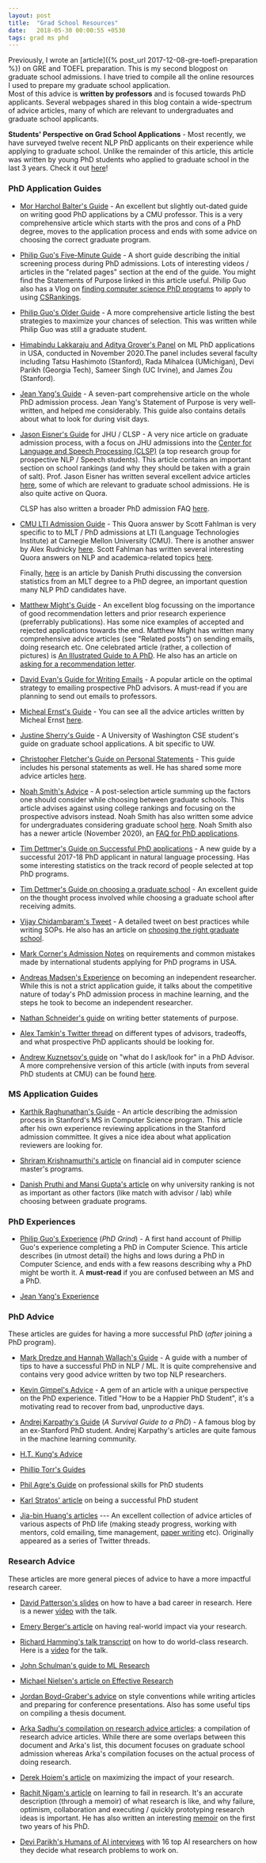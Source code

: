 ```yaml
---
layout: post
title:  "Grad School Resources"
date:   2018-05-30 00:00:55 +0530
tags: grad ms phd
---
```


Previously, I wrote an [article]({% post_url 2017-12-08-gre-toefl-preparation %}) on GRE and TOEFL preparation. This is my second blogpost on graduate school admissions. I have tried to compile all the online resources I used to prepare my graduate school application.  
Most of this advice is **written by professors** and is focused towards PhD applicants. Several webpages shared in this blog contain a wide-spectrum of advice articles, many of which are relevant to undergraduates and graduate school applicants.

**Students' Perspective on Grad School Applications** - Most recently, we have surveyed twelve recent NLP PhD applicants on their experience while applying to graduate school. Unlike the remainder of this article, this article was written by young PhD students who applied to graduate school in the last 3 years. Check it out [here](https://blog.nelsonliu.me/2019/10/24/student-perspectives-on-applying-to-nlp-phd-programs/)!

### PhD Application Guides

* [Mor Harchol Balter's Guide](https://www.cs.cmu.edu/~harchol/gradschooltalk.pdf) - An excellent but slightly out-dated guide on writing good PhD applications by a CMU professor. This is a very comprehensive article which starts with the pros and cons of a PhD degree, moves to the application process and ends with some advice on choosing the correct graduate program.

* [Philip Guo's Five-Minute Guide](http://www.pgbovine.net/PhD-application-tips.htm) - A short guide describing the initial screening process during PhD admissions. Lots of interesting videos / articles in the "related pages" section at the end of the guide. You might find the Statements of Purpose linked in this article useful. Philip Guo also has a Vlog on [finding computer science PhD programs](http://www.pgbovine.net/PG-Vlog-203-applying-to-CS-PhD-programs.htm) to apply to using [CSRankings](csrankings.org/).

* [Philip Guo's Older Guide](http://www.pgbovine.net/grad-school-app-tips.htm) - A more comprehensive article listing the best strategies to maximize your chances of selection. This was written while Philip Guo was still a graduate student.

* [Himabindu Lakkaraju and Aditya Grover's Panel](https://www.youtube.com/watch?v=z6TkkdlRWcU) on ML PhD applications in USA, conducted in November 2020.The panel includes several faculty including Tatsu Hashimoto (Stanford), Rada Mihalcea (UMichigan), Devi Parikh (Georgia Tech), Sameer Singh (UC Irvine), and James Zou (Stanford).

* [Jean Yang's Guide](http://jxyzabc.blogspot.com/2008/08/cs-grad-school-part-1-deciding-to-apply.html) - A seven-part comprehensive article on the whole PhD admission process. Jean Yang's Statement of Purpose is very well-written, and helped me considerably. This guide also contains details about what to look for during visit days.

* [Jason Eisner's Guide](http://www.cs.jhu.edu/~jason/advice/prospective-students.html) for JHU / CLSP - A very nice article on graduate admission process, with a focus on JHU admissions into the [Center for Language and Speech Processing (CLSP)](http://clsp.jhu.edu/) (a top research group for prospective NLP / Speech students). This article contains an important section on school rankings (and why they should be taken with a grain of salt). Prof. Jason Eisner has written several excellent advice articles [here](http://www.cs.jhu.edu/~jason/advice/), some of which are relevant to graduate school admissions. He is also quite active on Quora.

  CLSP has also written a broader PhD admission FAQ [here](https://www.clsp.jhu.edu/apply-for-phd/phd-admissions-faq/).

* [CMU LTI Admission Guide](https://www.quora.com/What-does-the-admissions-committee-process-for-graduate-school-look-like-Do-you-sit-in-a-room-and-all-discuss-the-same-candidate-at-the-same-time-or-is-it-more-of-an-individual-process-with-opinions-aggregated-at-the-end) - This Quora answer by Scott Fahlman is very specific to to MLT / PhD admissions at LTI (Language Technologies Institute) at Carnegie Mellon University (CMU). There is another answer by Alex Rudnicky [here](https://www.quora.com/How-competitive-is-admission-to-the-masters-program-at-Carnegie-Mellons-Language-Technologies-Institute-for-applicants-who-dont-have-an-undergraduate-degree-in-computer-science-but-do-have-an-undergraduate-degree-in-linguistics-with-some-computer-science-coursework). Scott Fahlman has written several interesting Quora answers on NLP and academica-related topics [here](https://www.quora.com/profile/Scott-E-Fahlman/answers?sort=views).

  Finally, [here](https://www.cs.cmu.edu/~ddanish/blog/mlt-to-phd/) is an article by Danish Pruthi discussing the conversion statistics from an MLT degree to a PhD degree, an important question many NLP PhD candidates have.

* [Matthew Might's Guide](http://matt.might.net/articles/how-to-apply-and-get-in-to-graduate-school-in-science-mathematics-engineering-or-computer-science/) - An excellent blog focussing on the importance of good recommendation letters and prior research experience (preferrably publications). Has some nice examples of accepted and rejected applications towards the end. Matthew Might has written many comprehensive advice articles (see "Related posts") on sending emails, doing research etc. One celebrated article (rather, a collection of pictures) is [An Illustrated Guide to A PhD](http://matt.might.net/articles/phd-school-in-pictures/). He also has an article on [asking for a recommendation letter](http://matt.might.net/articles/how-to-recommendation-letter/).

* [David Evan's Guide for Writing Emails](http://www.cs.virginia.edu/~evans/advice/prospective.html) - A popular article on the optimal strategy to emailing prospective PhD advisors. A must-read if you are planning to send out emails to professors.

* [Micheal Ernst's Guide](https://homes.cs.washington.edu/~mernst/advice/apply-grad-school.html) - You can see all the advice articles written by Micheal Ernst [here](https://homes.cs.washington.edu/~mernst/advice/).

* [Justine Sherry's Guide](https://people.eecs.berkeley.edu/~justine/advice.pdf) - A University of Washington CSE student's guide on graduate school applications. A bit specific to UW.

* [Christopher Fletcher's Guide on Personal Statements](http://cwfletcher.net/Pages/SoP.php) - This guide includes his personal statements as well. He has shared some more advice articles [here](http://cwfletcher.net/Pages/Thoughts.php).

* [Noah Smith's Advice](https://homes.cs.washington.edu/~nasmith/advice.html) - A post-selection article summing up the factors one should consider while choosing between graduate schools. This article advises against using college rankings and focusing on the prospective advisors instead. Noah Smith has also written some advice for undergraduates considering graduate school [here](https://homes.cs.washington.edu/~nasmith/undergrads.html). Noah Smith also has a newer article (November 2020), an [FAQ for PhD applications](https://docs.google.com/document/d/1lT-bsIP0GKfh8l5sQnM2hCzzR9prt-QLx16rimUOdIM/edit).

* [Tim Dettmer's Guide on Successful PhD applications](http://timdettmers.com/2018/11/26/phd-applications/) - A new guide by a successful 2017-18 PhD applicant in natural language processing. Has some interesting statistics on the track record of people selected at top PhD programs.

* [Tim Dettmer's Guide on choosing a graduate school](https://timdettmers.com/2020/03/10/how-to-pick-your-grad-school/) - An excellent guide on the thought process involved while choosing a graduate school after receiving admits.

* [Vijay Chidambaram's Tweet](https://twitter.com/vj_chidambaram/status/933388419589459969) - A detailed tweet on best practices while writing SOPs. He also has an article on [choosing the right graduate school](https://medium.com/@vijayc/how-to-pick-a-grad-school-for-a-phd-in-computer-science-a5ce7dceb246).

* [Mark Corner's Admission Notes](https://emeryberger.com/admission-notes/) on requirements and common mistakes made by international students applying for PhD programs in USA.

* [Andreas Madsen's Experience](https://medium.com/@andreas_madsen/becoming-an-independent-researcher-and-getting-published-in-iclr-with-spotlight-c93ef0b39b8b) on becoming an independent researcher. While this is not a strict application guide, it talks about the competitive nature of today's PhD admission process in machine learning, and the steps he took to become an independent researcher.

* [Nathan Schneider's guide](https://nschneid.medium.com/inside-ph-d-admissions-what-readers-look-for-in-a-statement-of-purpose-3db4e6081f80) on writing better statements of purpose.

* [Alex Tamkin's Twitter thread](https://twitter.com/AlexTamkin/status/1364856222642413575) on different types of advisors, tradeoffs, and what prospective PhD applicants should be looking for.

* [Andrew Kuznetsov's guide](https://www.cs.columbia.edu/wp-content/uploads/2019/03/Get-Advisor.pdf) on "what do I ask/look for" in a PhD Advisor. A more comprehensive version of this article (with inputs from several PhD students at CMU) can be found [here](https://blog.ml.cmu.edu/2020/03/02/questions-to-ask-a-prospective-ph-d-advisor-on-visit-day-with-thorough-and-forthright-explanations/).

### MS Application Guides

* [Karthik Raghunathan's Guide](https://cs.stanford.edu/people/rkarthik/DAGAP.pdf) - An article describing the admission process in Stanford's MS in Computer Science program. This article after his own experience reviewing applications in the Stanford admission committee. It gives a nice idea about what application reviewers are looking for.

* [Shriram Krishnamurthi's article](http://cs.brown.edu/~sk/Memos/Funding-CS-Grad-School/) on financial aid in computer science master's programs.

* [Danish Pruthi and Mansi Gupta's article](https://latentfactors.blog/2020/12/06/university-rankings-for-phd-applications/) on why university ranking is not as important as other factors (like match with advisor / lab) while choosing between graduate programs.

### PhD Experiences

* [Philip Guo's Experience](http://www.pgbovine.net/PhD-memoir/pguo-PhD-grind.pdf) (*PhD Grind*) - A first hand account of Phillip Guo's experience completing a PhD in Computer Science. This article describes (in utmost detail) the highs and lows during a PhD in Computer Science, and ends with a few reasons describing why a PhD might be worth it. A **must-read** if you are confused between an MS and a PhD.

* [Jean Yang's Experience](http://jxyzabc.blogspot.com/2016/02/my-phd-abridged.html)

### PhD Advice
These articles are guides for having a more successful PhD (*after* joining a PhD program).

* [Mark Dredze and Hannah Wallach's Guide](http://www.cs.jhu.edu/~mdredze/publications/HowtoBeaSuccessfulPhDStudent.pdf) - A guide with a number of tips to have a successful PhD in NLP / ML. It is quite comprehensive and contains very good advice written by two top NLP researchers.

* [Kevin Gimpel's Advice](http://ttic.uchicago.edu/~kgimpel/etc/phd-advice.pdf) - A gem of an article with a unique perspective on the PhD experience. Titled "How to be a Happier PhD Student", it's a motivating read to recover from bad, unproductive days.

* [Andrej Karpathy's Guide](http://karpathy.github.io/2016/09/07/phd/) (*A Survival Guide to a PhD*) - A famous blog by an ex-Stanford PhD student. Andrej Karpathy's articles are quite famous in the machine learning community.

* [H.T. Kung's Advice](https://www.eecs.harvard.edu/htk/phdadvice/)

* [Phillip Torr's Guides](http://www.robots.ox.ac.uk/~phst/)

* [Phil Agre's Guide](https://web.archive.org/web/20070127110038/http://polaris.gseis.ucla.edu:80/pagre/network.html) on professional skills for PhD students

* [Karl Stratos' article](http://karlstratos.com/#student) on being a successful PhD student

* [Jia-bin Huang's articles](https://github.com/jbhuang0604/awesome-tips) --- An excellent collection of advice articles of various aspects of PhD life (making steady progress, working with mentors, cold emailing, time management, [paper writing](https://twitter.com/jbhuang0604/status/1437443017510621185?s=19) etc). Originally appeared as a series of Twitter threads.

### Research Advice
These articles are more general pieces of advice to have a more impactful research career.

* [David Patterson's slides](https://people.eecs.berkeley.edu/~pattrsn/talks/BadCareer.pdf) on how to have a bad career in research. Here is a newer [video](https://www.youtube.com/watch?v=Rn1w4MRHIhc) with the talk.

* [Emery Berger's article](https://blog.sigplan.org/2019/10/29/how-to-have-real-world-impact-five-easy-pieces/) on having real-world impact via your research.

* [Richard Hamming's talk transcript](https://www.cs.virginia.edu/~robins/YouAndYourResearch.html) on how to do world-class research. Here is a [video](https://www.youtube.com/watch?v=a1zDuOPkMSw) for the talk.

* [John Schulman's guide to ML Research](http://joschu.net/blog/opinionated-guide-ml-research.html)

* [Michael Nielsen's article on Effective Research](http://michaelnielsen.org/blog/principles-of-effective-research/)

* [Jordan Boyd-Graber's advice](http://users.umiacs.umd.edu/~jbg/static/style.html) on style conventions while writing articles and preparing for conference presentations. Also has some useful tips on compiling a thesis document.

* [Arka Sadhu's compilation on research advice articles](https://github.com/TheShadow29/research-advice-list): a compilation of research advice articles. While there are some overlaps between this document and Arka's list, this document focuses on graduate school admission whereas Arka's compilation focuses on the actual process of doing research.

* [Derek Hoiem's article](https://medium.com/vision-of-seeing/how-to-maximize-the-impact-of-your-research-f431d3c67e8d) on maximizing the impact of your research.

* [Rachit Nigam's article](https://rachitnigam.com/post/learn-to-fail/) on learning to fail in research. It's an accurate description (through a memoir) of what research is like, and why failure, optimism, collaboration and executing / quickly prototyping research ideas is important. He has also written an interesting [memoir](https://rachitnigam.com/post/first-two-years/) on the first two years of his PhD.

* [Devi Parikh's Humans of AI interviews](https://www.youtube.com/watch?v=8lvl8Z4Rrms&ab_channel=DeviParikh) with 16 top AI researchers on how they decide what research problems to work on. 
